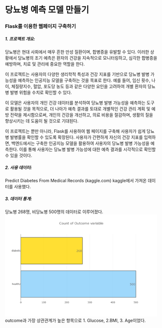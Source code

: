 # 당뇨병 예측 모델 만들기
### Flask를 이용한 웹페이지 구축하기

##### 1. 프로젝트 개요:
당뇨병은 현대 사회에서 매우 흔한 만성 질환이며, 합병증을 유발할 수 있다. 이러한 상황에서 당뇨병의 조기 예측은 환자의 건강을 지속적으로 모니터링하고, 심각한 합병증을 예방하며, 치료 및 관리에 중요한 역할을 한다.

이 프로젝트는 사용자의 다양한 생리학적 특성과 건강 지표를 기반으로 당뇨병 발병 가능성을 예측하는 인공지능 모델을 구축하는 것을 목표로 한다. 예를 들어, 임신 횟수, 나이, 체질량지수, 혈압, 포도당 농도 등과 같은 다양한 요인을 고려하여 개별 환자의 당뇨병 발병 위험을 수치로 확인할 수 있다.

이 모델은 사용자의 개인 건강 데이터를 분석하여 당뇨병 발병 가능성을 예측하는 도구로 활용될 것을 목적으로, 더 나아가 예측 결과를 토대로 개별적인 건강 관리 계획 및 예방 전략을 제시함으로써, 개인의 건강을 개선하고, 의료 비용을 절감하며, 생활의 질을 향상시키는 데 도움이 될 것으로 기대된다.

이 프로젝트는 뿐만 아니라, Flask를 사용하여 웹 페이지를 구축해 사용자가 쉽게 당뇨병 발병률을 확인할 수 있도록 확장된다. 사용자가 간편하게 자신의 건강 지표를 입력하면, 백엔드에서는 구축한 인공지능 모델을 활용하여 사용자의 당뇨병 발병 가능성을 예측한다.  이를 통해 사용자는 당뇨병 발병 가능성에 대한 예측 결과를 시각적으로 확인할 수 있을 것이다.

##### 2. 사용 데이터: 
Predict Diabetes From Medical Records (kaggle.com) kaggle에서 가져온 데이터를 사용했다.

##### 3. 데이터 통계:
당뇨병 268명, 비당뇨병 500명의 데이터로 이루어졌다.
![상관관계](https://github.com/ChoiSeunghyo/AIProject2024/blob/main/%EB%8D%B0%EC%9D%B4%ED%84%B0%ED%86%B5%EA%B3%84.png)
outcome과 가장 상관관계가 높은 항목으로 1. Glucose, 2.BMI, 3. Age이었다.
